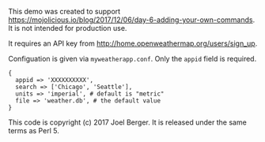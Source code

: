 This demo was created to support <https://mojolicious.io/blog/2017/12/06/day-6-adding-your-own-commands>.
It is not intended for production use.

It requires an API key from <http://home.openweathermap.org/users/sign_up>.

Configuation is given via `myweatherapp.conf`.
Only the `appid` field is required.

    {
      appid => 'XXXXXXXXXX',
      search => ['Chicago', 'Seattle'],
      units => 'imperial', # default is "metric"
      file => 'weather.db', # the default value
    }

This code is copyright (c) 2017 Joel Berger.
It is released under the same terms as Perl 5.
